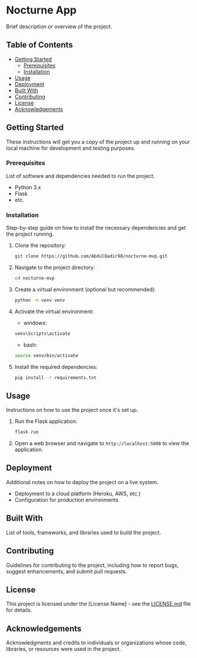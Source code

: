 # Nocturne App

Brief description or overview of the project.

## Table of Contents

- [Getting Started](#getting-started)
  - [Prerequisites](#prerequisites)
  - [Installation](#installation)
- [Usage](#usage)
- [Deployment](#deployment)
- [Built With](#built-with)
- [Contributing](#contributing)
- [License](#license)
- [Acknowledgements](#acknowledgements)

## Getting Started

These instructions will get you a copy of the project up and running on your local machine for development and testing purposes.

### Prerequisites

List of software and dependencies needed to run the project.

- Python 3.x
- Flask
- etc.

### Installation

Step-by-step guide on how to install the necessary dependencies and get the project running.

1. Clone the repository:
   ```sh
   git clone https://github.com/AbdulQadir98/nocturne-mvp.git
   ```
2. Navigate to the project directory:
   ```sh
   cd nocturne-mvp
   ```
3. Create a virtual environment (optional but recommended):
   ```sh
   python -m venv venv
   ```
4. Activate the virtual environment:

   - windows:
   ```sh
   venv\Scripts\activate
   ```
   - bash:
   ```sh
   source venv/bin/activate
   ```
5. Install the required dependencies:
   ```sh
   pip install -r requirements.txt
   ```

## Usage

Instructions on how to use the project once it's set up.

1. Run the Flask application:
   ```sh
   flask run
   ```
2. Open a web browser and navigate to `http://localhost:5000` to view the application.

## Deployment

Additional notes on how to deploy the project on a live system.

- Deployment to a cloud platform (Heroku, AWS, etc.)
- Configuration for production environments

## Built With

List of tools, frameworks, and libraries used to build the project.

## Contributing

Guidelines for contributing to the project, including how to report bugs, suggest enhancements, and submit pull requests.

## License

This project is licensed under the [License Name] - see the [LICENSE.md](LICENSE.md) file for details.

## Acknowledgements

Acknowledgments and credits to individuals or organizations whose code, libraries, or resources were used in the project.
